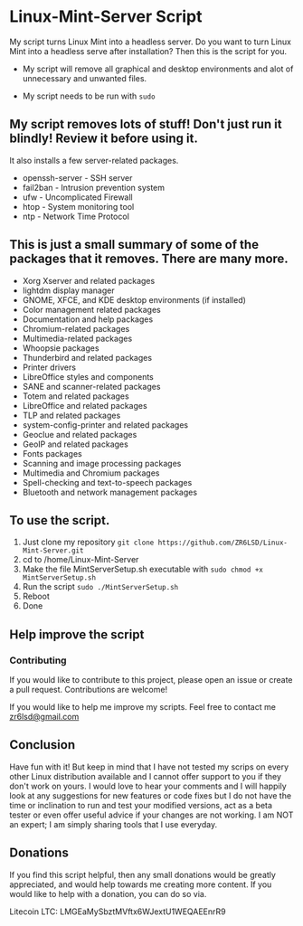 # Linux-Mint-Server Script
My script turns Linux Mint into a headless server.
Do you want to turn Linux Mint into a headless serve after installation? 
Then this is the script for you.

- My script will remove all graphical and desktop environments and alot of unnecessary and unwanted files.

- My script needs to be run with ```sudo```

## My script removes lots of stuff! Don't just run it blindly! Review it before using it.

It also installs a few server-related packages.

  - openssh-server   -  SSH server
  - fail2ban         -  Intrusion prevention system
  - ufw              -  Uncomplicated Firewall
  - htop             -  System monitoring tool
  - ntp              -  Network Time Protocol


## This is just a small summary of some of the packages that it removes. There are many more.

- Xorg Xserver and related packages
- lightdm display manager
- GNOME, XFCE, and KDE desktop environments (if installed)
- Color management related packages
- Documentation and help packages
- Chromium-related packages
- Multimedia-related packages
- Whoopsie packages
- Thunderbird and related packages
- Printer drivers
- LibreOffice styles and components
- SANE and scanner-related packages
- Totem and related packages
- LibreOffice and related packages
- TLP and related packages
- system-config-printer and related packages
- Geoclue and related packages
- GeoIP and related packages
- Fonts packages
- Scanning and image processing packages
- Multimedia and Chromium packages
- Spell-checking and text-to-speech packages
- Bluetooth and network management packages

 ## To use the script.
  
1. Just clone my repository ```git clone https://github.com/ZR6LSD/Linux-Mint-Server.git```
2. cd to /home/Linux-Mint-Server
3. Make the file MintServerSetup.sh executable with ```sudo chmod +x MintServerSetup.sh```
4. Run the script ```sudo ./MintServerSetup.sh```
5. Reboot
6. Done


## Help improve the script 

### Contributing
If you would like to contribute to this project, please open an issue or create a pull request. Contributions are welcome!

If you would like to help me improve my scripts. Feel free to contact me
zr6lsd@gmail.com 


## Conclusion

Have fun with it! But keep in mind that I have not tested my scrips on every other Linux distribution available and I cannot offer support to you if they don't work on yours. I would love to hear your comments and I will happily look at any suggestions for new features or code fixes but I do not have the time or inclination to run and test your modified versions, act as a beta tester or even offer useful advice if your changes are not working. I am NOT an expert; I am simply sharing tools that I use everyday.

## Donations
If you find this script helpful, then any small donations would be greatly appreciated, and would help towards me creating more content. 
If you would like to help with a donation, you can do so via.

Litecoin LTC: LMGEaMySbztMVftx6WJextU1WEQAEEnrR9
  

